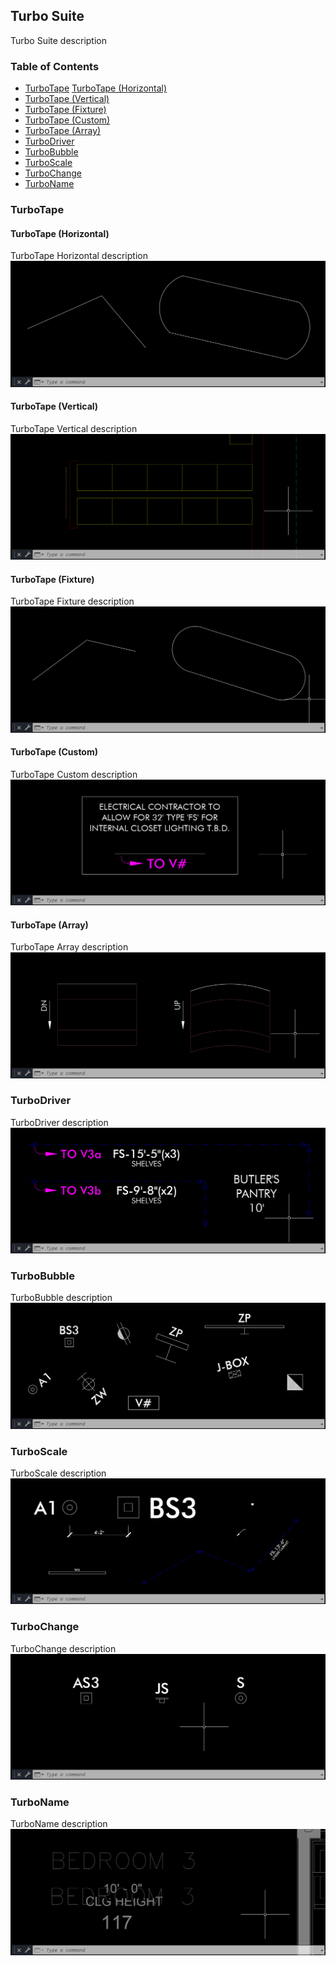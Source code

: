 ## Turbo Suite

Turbo Suite description


### Table of Contents

- [TurboTape](#turbotape)
        [TurboTape (Horizontal)](#turbotape-(horizontal))
- [TurboTape (Vertical)](#turbotape-(vertical))
- [TurboTape (Fixture)](#turbotape-(fixture))
- [TurboTape (Custom)](#turbotape-(custom))
- [TurboTape (Array)](#turbotape-(array))
- [TurboDriver](#turbodriver)
- [TurboBubble](#turbobubble)
- [TurboScale](#turboscale)
- [TurboChange](#turbochange)
- [TurboName](#turboname)



### TurboTape

#### TurboTape (Horizontal)
TurboTape Horizontal description
![TurboTape Horizontal gif](/GIF/TurboTape(Horizontal).gif)

#### TurboTape (Vertical)
TurboTape Vertical description
![TurboTape Vertical gif](/GIF/TurboTape(Vertical).gif)

#### TurboTape (Fixture)
TurboTape Fixture description
![TurboTape Fixture gif](/GIF/TurboTape(Fixture).gif)

#### TurboTape (Custom)
TurboTape Custom description
![TurboTape Fixture gif](/GIF/TurboTape(Custom).gif)

#### TurboTape (Array)
TurboTape Array description
![TurboTape Array gif](/GIF/TurboTape(Array).gif)

### TurboDriver
TurboDriver description
![TurboDriver gif](/GIF/TurboDriver.gif)

### TurboBubble
TurboBubble description
![TurboBubble gif](/GIF/TurboBubble.gif)

### TurboScale
TurboScale description
![TurboScale gif](/GIF/TurboScale.gif)

### TurboChange
TurboChange description
![TurboChange gif](/GIF/TurboChange.gif)

### TurboName
TurboName description
![TurboName gif](/GIF/TurboName.gif)
